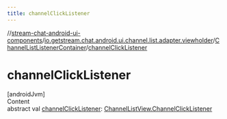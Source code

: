 ```yaml
---
title: channelClickListener
---
```

//[stream-chat-android-ui-components](../../../index.md)/[io.getstream.chat.android.ui.channel.list.adapter.viewholder](../index.md)/[ChannelListListenerContainer](index.md)/[channelClickListener](channelClickListener.md)



# channelClickListener  
[androidJvm]  
Content  
abstract val [channelClickListener](channelClickListener.md): [ChannelListView.ChannelClickListener](../../io.getstream.chat.android.ui.channel.list/ChannelListView/ChannelClickListener/index.md)  



